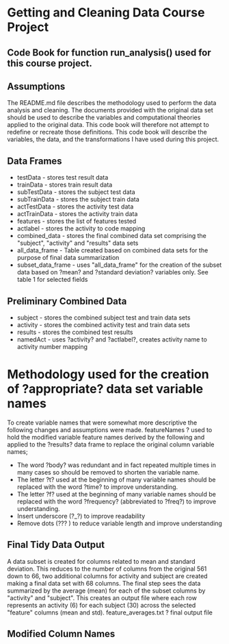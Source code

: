 # Getting and Cleaning Data Course Project
## Code Book for function run_analysis() used for this course project.
## Assumptions
The README.md file describes the methodology used to perform the data analysis and cleaning.
The documents provided with the original data set should be used to describe the variables and computational theories applied to the original data. This code book will therefore not attempt to redefine or recreate those definitions. This code book will describe the variables, the data, and the transformations I have used during this project.  
## Data Frames 
 - testData - stores test result data  
 - trainData - stores train result data  
 - subTestData - stores the subject test data  
 - subTrainData - stores the subject train data  
 - actTestData - stores the activity test data  
 - actTrainData  - stores the activity train data  
 - features  - stores the list of features tested  
 - actlabel - stores the activity to code mapping  
 - combined_data - stores the final combined data set comprising the "subject", "activity" and "results" data sets  
 - all_data_frame -  Table created based on combined data sets for the purpose of final data summarization  
 - subset_data_frame - uses "all_data_frame" for the creation of the subset data based on ?mean? and ?standard deviation? variables only. See table 1 for selected fields  
## Preliminary Combined Data
 - subject - stores the combined subject test and train data sets
 - activity - stores the combined activity test and train data sets
 - results - stores the combined test results
 - namedAct - uses ?activity? and ?actlabel?, creates activity name to activity number mapping
# Methodology used for the creation of ?appropriate? data set variable names 
To create variable names that were somewhat more descriptive the following changes and assumptions were made. 
featureNames ? used to hold the modified variable feature names derived by the following and applied to the ?results? data frame to replace the original column variable names;
- The word ?body? was redundant and in fact repeated multiple times in many cases so should be removed to shorten the variable name.
- The letter ?t? used at the beginning of many variable names should be replaced with the word ?time? to improve understanding.
- The letter ?f? used at the beginning of many variable names should be replaced with the word ?frequency? (abbreviated to ?freq?) to improve understanding.
- Insert underscore (?_?) to improve readability
- Remove dots (??? ) to reduce variable length and improve understanding
## Final Tidy Data Output
A data subset is created for columns related to mean and standard deviation. This reduces to the number of columns from the original 561 down to 66, two additional columns for activity and subject are created making a final data set with 68 columns.
The final step sees the data summarized by the average (mean) for each of the subset columns by "activity" and "subject". This creates an output file where each row represents an activity (6) for each subject (30) across the selected "feature" columns (mean and std).
feature_averages.txt ? final output file

## Modified Column Names


